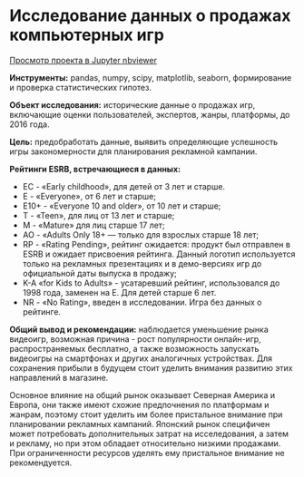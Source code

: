 # Исследование данных о продажах компьютерных игр
[Просмотр проекта в Jupyter nbviewer](https://nbviewer.jupyter.org/github/winooze/DS_projects/blob/main/1.%20Games_market_analysis/Games_market_analysis.ipynb)

**Инструменты:** pandas, numpy, scipy, matplotlib, seaborn, формирование и проверка статистических гипотез. 

**Объект исследования:** исторические данные о продажах игр, включающие оценки пользователей, экспертов, жанры, платформы, до 2016 года.

**Цель:** предобработать данные, выявить определяющие успешность игры закономерности для планирования рекламной кампании.

**Рейтинги ESRB, встречающиеся в данных:**

- EC - «Early childhood», для детей от 3 лет и старше.
- E - «Everyone», от 6 лет и старше;
- E10+ - «Everyone 10 and older», от 10 лет и старше;
- T - «Teen», для лиц от 13 лет и старше;
- M - «Mature» для лиц старше 17 лет;
- AO - «Adults Only 18+ — только для взрослых старше 18 лет;
- RP - «Rating Pending», рейтинг ожидается: продукт был отправлен в ESRB и ожидает присвоения рейтинга. Данный логотип используется только на рекламных презентациях и в демо-версиях игр до официальной даты выпуска в продажу;
- K-A «for Kids to Adults» - усатаревший рейтинг, использовался до 1998 года, заменен на Е. Для детей старше 6 лет.
- NR - «No Rating», введен в исследовании. Игра без данных о рейтинге.

**Общий вывод и рекомендации:** наблюдается уменьшение рынка видеоигр, возможная причина - рост популярности онлайн-игр, распространяемых бесплатно, а также возможность запускать видеоигры на смартфонах и других аналогичных устройствах. Для сохранения прибыли в будущем стоит уделить внимания развитию этих направлений в магазине.

Основное влияние на общий рынок оказывает Северная Америка и Европа, они также имеют схожие предпочнения по платформам и жанрам, поэтому стоит уделить им более пристальное внимание при планировании рекламных кампаний. Японский рынок специфичен может потребовать дополнительных затрат на исселедования, а затем и рекламу, но при этом обладает относительно низкими продажами. При ограниченности ресурсов уделять ему пристальное внимание не рекомендуется.
